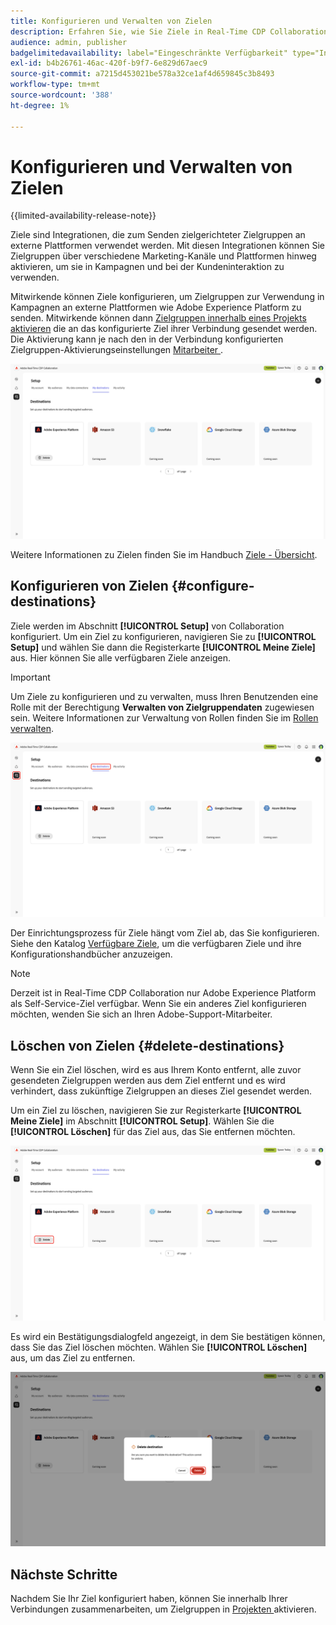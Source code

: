 ```yaml
---
title: Konfigurieren und Verwalten von Zielen
description: Erfahren Sie, wie Sie Ziele in Real-Time CDP Collaboration konfigurieren und verwalten.
audience: admin, publisher
badgelimitedavailability: label="Eingeschränkte Verfügbarkeit" type="Informative" url="https://helpx.adobe.com/legal/product-descriptions/real-time-customer-data-platform-collaboration.html newtab=true"
exl-id: b4b26761-46ac-420f-b9f7-6e829d67aec9
source-git-commit: a7215d453021be578a32ce1af4d659845c3b8493
workflow-type: tm+mt
source-wordcount: '388'
ht-degree: 1%

---
```


# Konfigurieren und Verwalten von Zielen

{{limited-availability-release-note}}

Ziele sind Integrationen, die zum Senden zielgerichteter Zielgruppen an externe Plattformen verwendet werden. Mit diesen Integrationen können Sie Zielgruppen über verschiedene Marketing-Kanäle und Plattformen hinweg aktivieren, um sie in Kampagnen und bei der Kundeninteraktion zu verwenden.

Mitwirkende können Ziele konfigurieren, um Zielgruppen zur Verwendung in Kampagnen an externe Plattformen wie Adobe Experience Platform zu senden. Mitwirkende können dann [Zielgruppen innerhalb eines Projekts aktivieren](../collaborate/activate.md) die an das konfigurierte Ziel ihrer Verbindung gesendet werden. Die Aktivierung kann je nach den in der Verbindung konfigurierten Zielgruppen-Aktivierungseinstellungen [ Mitarbeiter ](/help/guide/connect/establishing-connections.md#configure-connection-settings).

![Auf der Registerkarte „Meine Ziele“ im Setup-Arbeitsbereich werden aktive Adobe Experience Platform-Ziele angezeigt.](/help/assets/setup/manage-destinations/my-destinations-overview.png)

Weitere Informationen zu Zielen finden Sie im Handbuch [Ziele - Übersicht](../destinations/overview.md).

## Konfigurieren von Zielen {#configure-destinations}

Ziele werden im Abschnitt **[!UICONTROL Setup]** von Collaboration konfiguriert. Um ein Ziel zu konfigurieren, navigieren Sie zu **[!UICONTROL Setup]** und wählen Sie dann die Registerkarte **[!UICONTROL Meine Ziele]** aus. Hier können Sie alle verfügbaren Ziele anzeigen.

>[!IMPORTANT]
>
>Um Ziele zu konfigurieren und zu verwalten, muss Ihren Benutzenden eine Rolle mit der Berechtigung **Verwalten von Zielgruppendaten** zugewiesen sein. Weitere Informationen zur Verwaltung von Rollen finden Sie im [Rollen verwalten](../permissions/manage-roles.md).

![Auf der Registerkarte „Meine Ziele“ im Setup-Arbeitsbereich werden die verfügbaren Ziele angezeigt.](/help/assets/setup/manage-destinations/my-destinations.png)

Der Einrichtungsprozess für Ziele hängt vom Ziel ab, das Sie konfigurieren. Siehe den Katalog [Verfügbare Ziele](../destinations/overview.md#available-destinations), um die verfügbaren Ziele und ihre Konfigurationshandbücher anzuzeigen.

>[!NOTE]
>
>Derzeit ist in Real-Time CDP Collaboration nur Adobe Experience Platform als Self-Service-Ziel verfügbar. Wenn Sie ein anderes Ziel konfigurieren möchten, wenden Sie sich an Ihren Adobe-Support-Mitarbeiter.

## Löschen von Zielen {#delete-destinations}

Wenn Sie ein Ziel löschen, wird es aus Ihrem Konto entfernt, alle zuvor gesendeten Zielgruppen werden aus dem Ziel entfernt und es wird verhindert, dass zukünftige Zielgruppen an dieses Ziel gesendet werden.

Um ein Ziel zu löschen, navigieren Sie zur Registerkarte **[!UICONTROL Meine Ziele]** im Abschnitt **[!UICONTROL Setup]**. Wählen Sie die **[!UICONTROL Löschen]** für das Ziel aus, das Sie entfernen möchten.

![Der Arbeitsbereich „Meine Ziele“ mit hervorgehobener Option „Löschen“ für das Adobe Experience Platform-Ziel.](/help/assets/setup/manage-destinations/delete-destination.png)

Es wird ein Bestätigungsdialogfeld angezeigt, in dem Sie bestätigen können, dass Sie das Ziel löschen möchten. Wählen Sie **[!UICONTROL Löschen]** aus, um das Ziel zu entfernen.

![Das Dialogfeld „Ziel löschen“ mit hervorgehobener Option „Löschen“.](/help/assets/setup/manage-destinations/delete-destination-confirmation.png)

## Nächste Schritte

Nachdem Sie Ihr Ziel konfiguriert haben, können Sie innerhalb Ihrer Verbindungen zusammenarbeiten, um Zielgruppen in [ Projekten ](../collaborate/activate.md) aktivieren.
